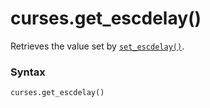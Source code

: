 # curses.get_escdelay()

Retrieves the value set by [`set_escdelay()`](/modules/curses/set_escdelay.md).

### Syntax

```python
curses.get_escdelay()
```